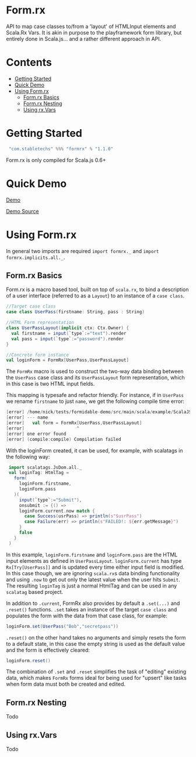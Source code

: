 Form.rx
=======
API to map case classes to/from a 'layout' of HTMLInput elements and Scala.Rx Vars. It is akin in purpose to the playframework form library, but entirely done in Scala.js... and a rather different approach in API. 

Contents
========

- [Getting Started](#getting-started)
- [Quick Demo](#quick-demo)
- [Using Form.rx](#using-formrx)
  - [Form.rx Basics](#formrx-basics)
  - [Form.rx Nesting](#formrx-nesting)
  - [Using rx.Vars](#using-vars)

Getting Started
===============

```scala
 "com.stabletechs" %%% "formrx" % "1.1.0"
```
Form.rx is only compiled for Scala.js 0.6+

Quick Demo
==========
[Demo](https://voltir.github.io/formidable-demo)

[Demo Source](https://github.com/Voltir/formidable-demo/blob/master/src/main/scala/example/ScalaJSExample.scala)

Using Form.rx
=============
In general two imports are required `import formrx._` and `import formrx.implicits.all._`.

Form.rx Basics
--------------

Form.rx is a macro based tool, built on top of `scala.rx`, to bind a description of a user interface (referred to as a `Layout`) to an instance of a `case class`. 

```scala
//Target case class
case class UserPass(firstname: String, pass : String)

//HTML Form representation
class UserPassLayout(implicit ctx: Ctx.Owner) {
  val firstname = input(`type`:="text").render
  val pass = input(`type`:="password").render
}

//Concrete form instance
val loginForm = FormRx[UserPass,UserPassLayout]
```

The `FormRx` macro is used to construct the two-way data binding between the `UserPass` case class and its `UserPassLayout` form representation, which in this case is two HTML input fields.

This mapping is typesafe and refactor friendly. For instance, if in `UserPass` we rename `firstname` to just `name`, we get the following compile time error:
```scala
[error] /home/nick/tests/formidable-demo/src/main/scala/example/ScalaJSExample.scala:23: The layout is not fully defined: Missing fields are:
[error] --- name
[error]   val form = FormRx[UserPass,UserPassLayout]
[error]                    ^
[error] one error found
[error] (compile:compile) Compilation failed
```
With the loginForm created, it can be used, for example, with scalatags in the following way:
```scala
 import scalatags.JsDom.all._
 val loginTag: HtmlTag = 
   form(
     loginForm.firstname,
     loginForm.pass
   )(
     input(`type`:="Submit"),
     onsubmit := {() =>
     loginForm.current.now match {
       case Success(usrPass) => println(s"$usrPass")
       case Failure(err) => println(s"FAILED!: ${err.getMessage}")
     }
     false
   }
 )
```
In this example, `loginForm.firstname` and `loginForm.pass` are the HTML input elements as defined in `UserPassLayout`. `loginForm.current` has type `Rx[Try[UserPass]]` and is updated every time either input field is modified. In this case though, we are ignoring `scala.rx`s data binding functionality and using `.now` to get out only the latest value when the user hits `Submit`. The resulting `loginTag` is just a normal HtmlTag and can be used in any `scalatag` based project.  

In addition to `.current`, FormRx also provides by default a `.set(...)` and `.reset()` functions. `.set` takes an instance of the target `case class` and populates the form with the data from that case class, for example:
```scala
loginForm.set(UserPass("Bob","secretpass"))
```

`.reset()` on the other hand takes no arguments and simply resets the form to a default state, in this case the empty string is used as the default value and the form is effectively cleared:
```scala
loginForm.reset()
```

The combination of `.set` and `.reset` simplifies the task of "editing" existing data, which makes `FormRx` forms ideal for being used for "upsert" like tasks when form data must both be created and edited.
 
Form.rx Nesting
---------------

Todo

Using rx.Vars
--------------

Todo